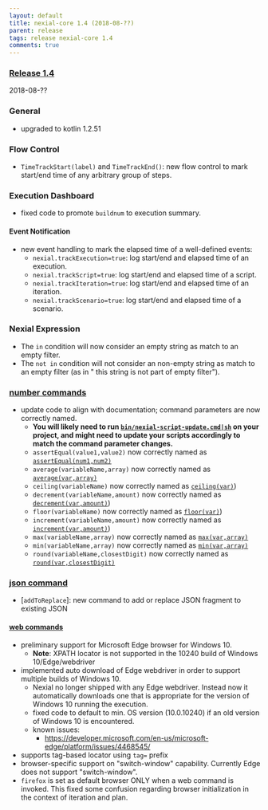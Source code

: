 ```yaml
---
layout: default
title: nexial-core 1.4 (2018-08-??)
parent: release
tags: release nexial-core 1.4
comments: true
---
```


### <a href="https://github.com/nexiality/nexial-core/releases/tag/nexial-core-1.4" class="external-link" target="_nexial_link">Release 1.4</a>
2018-08-??

### General
- upgraded to kotlin 1.2.51


### Flow Control
- `TimeTrackStart(label)` and `TimeTrackEnd()`: new flow control to mark start/end time of any arbitrary group of steps.


### Execution Dashboard
- fixed code to promote `buildnum` to execution summary.


#### Event Notification
- new event handling to mark the elapsed time of a well-defined events:
  - `nexial.trackExecution=true`: log start/end and elapsed time of an execution.
  - `nexial.trackScript=true`: log start/end and elapsed time of a script.
  - `nexial.trackIteration=true`: log start/end and elapsed time of an iteration.
  - `nexial.trackScenario=true`: log start/end and elapsed time of a scenario.


### Nexial Expression
- The ` in ` condition will now consider an empty string as match to an empty filter.
- The ` not in ` condition will not consider an non-empty string as match to an empty filter (as in " this string is 
  not part of empty filter").


### [number commands](../commands/number)
- update code to align with documentation; command parameters are now correctly named.
  - **You will likely need to run 
    [`bin/nexial-script-update.cmd|sh`](../userguide/BatchFiles#nexial-script-update.cmd-/-nexial-script-update.sh) on
    your project, and might need to update your scripts accordingly to match the command parameter changes.**
  - `assertEqual(value1,value2)` now correctly named as [`assertEqual(num1,num2)`](../commands/number/assertEqual(num1,num2))
  - `average(variableName,array)` now correctly named as [`average(var,array)`](../commands/number/average(var,array))
  - `ceiling(variableName)` now correctly named as [`ceiling(var)`](../commands/number/ceiling(var)))
  - `decrement(variableName,amount)` now correctly named as [`decrement(var,amount)`](../commands/number/decrement(var,amount)))
  - `floor(variableName)` now correctly named as [`floor(var)`](../commands/number/floor(var)))
  - `increment(variableName,amount)` now correctly named as [`increment(var,amount)`](../commands/number/increment(var,amount)))
  - `max(variableName,array)` now correctly named as [`max(var,array)`](../commands/number/max(var,array))
  - `min(variableName,array)` now correctly named as [`min(var,array)`](../commands/number/min(var,array))
  - `round(variableName,closestDigit)` now correctly named as [`round(var,closestDigit)`](../commands/number/round(var,closestDigit))


### [json command](../commands/json)
- [`addToReplace`]: new command to add or replace JSON fragment to existing JSON


#### [web commands](../commands/web)
- preliminary support for Microsoft Edge browser for Windows 10. 
  - **Note**: XPATH locator is not supported in the 10240 build of Windows 10/Edge/webdriver
- implemented auto download of Edge webdriver in order to support multiple builds of Windows 10.
  - Nexial no longer shipped with any Edge webdriver. Instead now it automatically downloads one that is appropriate
    for the version of Windows 10 running the execution.
  - fixed code to default to min. OS version (10.0.10240) if an old version of Windows 10 is encountered.
  - known issues:
    - https://developer.microsoft.com/en-us/microsoft-edge/platform/issues/4468545/
- supports tag-based locator using `tag=` prefix
- browser-specific support on "switch-window" capability. Currently Edge does not support "switch-window".
- `firefox` is set as default browser ONLY when a web command is invoked. This fixed some confusion regarding browser
  initialization in the context of iteration and plan.
